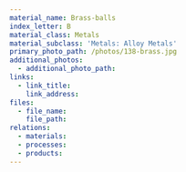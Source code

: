 ```yaml
---
material_name: Brass-balls
index_letter: B
material_class: Metals
material_subclass: 'Metals: Alloy Metals'
primary_photo_path: /photos/138-brass.jpg
additional_photos:
  - additional_photo_path:
links:
  - link_title:
    link_address:
files:
  - file_name:
    file_path:
relations:
  - materials:
  - processes:
  - products:
---
```



